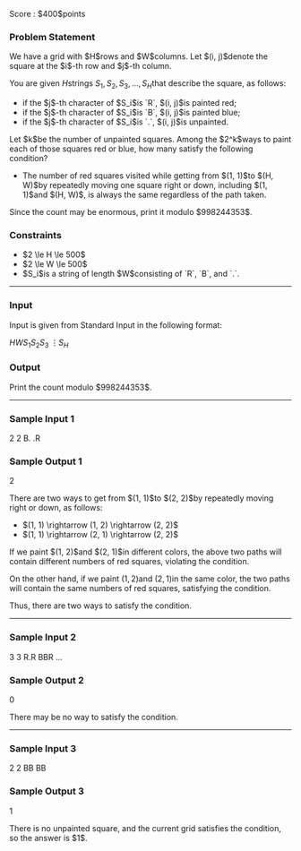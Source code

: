 
<div>

<span>

<span>

<p>
Score : $400$points
</p>

<div>

<section>

### **Problem Statement**

<p>
We have a grid with $H$rows and $W$columns. Let $(i, j)$denote the square at the $i$-th row and $j$-th column.

You are given $H$strings $S_1, S_2, S_3, \dots, S_H$that describe the square, as follows:
</p>

<ul>

<li>
if the $j$-th character of $S_i$is `R`, $(i, j)$is painted red;
</li>

<li>
if the $j$-th character of $S_i$is `B`, $(i, j)$is painted blue;
</li>

<li>
if the $j$-th character of $S_i$is `.`, $(i, j)$is unpainted.
</li>

</ul>

<p>
Let $k$be the number of unpainted squares. Among the $2^k$ways to paint each of those squares red or blue, how many satisfy the following condition?
</p>

<ul>

<li>
The number of red squares visited while getting from $(1, 1)$to $(H, W)$by repeatedly moving one square right or down, including $(1, 1)$and $(H, W)$, is always the same regardless of the path taken.
</li>

</ul>

<p>
Since the count may be enormous, print it modulo $998244353$.
</p>

</section>

</div>

<div>

<section>

### **Constraints**

<ul>

<li>
$2 \le H \le 500$
</li>

<li>
$2 \le W \le 500$
</li>

<li>
$S_i$is a string of length $W$consisting of `R`, `B`, and `.`.
</li>

</ul>

</section>

</div>

---

<div>

<div>

<section>

### **Input**

<p>
Input is given from Standard Input in the following format:
</p>

<div>

$H$$W$$S_1$$S_2$$S_3$$\hspace{3pt} \vdots$$S_H$
</div>

</section>

</div>

<div>

<section>

### **Output**

<p>
Print the count modulo $998244353$.
</p>

</section>

</div>

</div>

---

<div>

<section>

### **Sample Input 1**

<div>

2 2
B.
.R

</div>

</section>

</div>

<div>

<section>

### **Sample Output 1**

<div>

2

</div>

<p>
There are two ways to get from $(1, 1)$to $(2, 2)$by repeatedly moving right or down, as follows:
</p>

<ul>

<li>
$(1, 1) \rightarrow (1, 2) \rightarrow (2, 2)$
</li>

<li>
$(1, 1) \rightarrow (2, 1) \rightarrow (2, 2)$
</li>

</ul>

<p>
If we paint $(1, 2)$and $(2, 1)$in different colors, the above two paths will contain different numbers of red squares, violating the condition.

On the other hand, if we paint $(1, 2)$and $(2, 1)$in the same color, the two paths will contain the same numbers of red squares, satisfying the condition.

Thus, there are two ways to satisfy the condition.
</p>

</section>

</div>

---

<div>

<section>

### **Sample Input 2**

<div>

3 3
R.R
BBR
...

</div>

</section>

</div>

<div>

<section>

### **Sample Output 2**

<div>

0

</div>

<p>
There may be no way to satisfy the condition.
</p>

</section>

</div>

---

<div>

<section>

### **Sample Input 3**

<div>

2 2
BB
BB

</div>

</section>

</div>

<div>

<section>

### **Sample Output 3**

<div>

1

</div>

<p>
There is no unpainted square, and the current grid satisfies the condition, so the answer is $1$.
</p>

</section>

</div>

</span>

</span>

</div>
